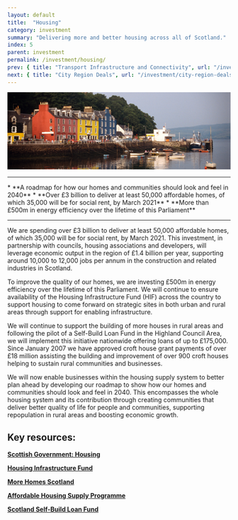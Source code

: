 ```yaml
---
layout: default
title:  "Housing"
category: investment
summary: "Delivering more and better housing across all of Scotland."
index: 5
parent: investment
permalink: /investment/housing/
prev: { title: "Transport Infrastructure and Connectivity", url: "/investment/transport-infrastructure/" }
next: { title: "City Region Deals", url: "/investment/city-region-deals/" }
---
```

![Houses by a harbour](/assets/images/pageimages/investment4.jpg)
<br>
<hr>
* **A roadmap for how our homes and communities should look and feel in 2040**
* **Over £3 billion to deliver at least 50,000 affordable homes, of which 35,000 will be for social rent, by March 2021**
* **More than £500m in energy efficiency over the lifetime of this Parliament**

<hr>

We are spending over £3 billion to deliver at least 50,000 affordable homes, of which 35,000 will be for social rent, by March 2021.  This investment, in partnership with councils, housing associations and developers, will leverage economic output in the region of £1.4 billion per year, supporting around 10,000 to 12,000 jobs per annum in the construction and related industries in Scotland. 

To improve the quality of our homes, we are investing £500m in energy efficiency over the lifetime of this Parliament. We will continue to ensure availability of the Housing Infrastructure Fund (HIF) across the country to support housing to come forward on strategic sites in both urban and rural areas through support for enabling infrastructure.

We will continue to support the building of more houses in rural areas and following the pilot of a Self-Build Loan Fund in the Highland Council Area, we will implement this initiative nationwide offering loans of up to £175,000.  Since January 2007 we have approved croft house grant payments of over £18 million assisting the building and improvement of over 900 croft houses helping to sustain rural communities and businesses.

We will now enable businesses within the housing supply system to better plan ahead by developing our roadmap to show how our homes and communities should look and feel in 2040.  This encompasses the whole housing system and its contribution through creating communities that deliver better quality of life for people and communities, supporting repopulation in rural areas and boosting economic growth.  


## Key resources: 

**[Scottish Government: Housing](https://beta.gov.scot/housing/)**

**[Housing Infrastructure Fund](https://beta.gov.scot/policies/more-homes/housing-infrastructure-fund/)**

**[More Homes Scotland](https://beta.gov.scot/publications/more-homes-scotland/)**

**[Affordable Housing Supply Programme](https://beta.gov.scot/policies/more-homes/affordable-housing-supply/)** 

**[Scotland Self-Build Loan Fund](https://www.mygov.scot/self-build-loan-fund/)**
